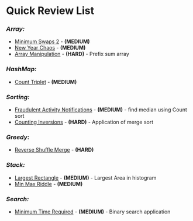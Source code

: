 # **Quick Review List**

### _**Array:**_
* [Minimum Swaps 2](array/MinSwapsOfPair.java) - **(MEDIUM)**
* [New Year Chaos](array/NewYearChaos.java) - **(MEDIUM)**
* [Array Manipulation](array/ArrayManipulation.java) - **(HARD)** - Prefix sum array

### _**HashMap:**_
* [Count Triplet](hashmap/CountTriplets.java) - **(MEDIUM)**

### _**Sorting:**_
* [Fraudulent Activity Notifications](sorting/FradulentActivity.java) - **(MEDIUM)** - find median using Count sort
* [Counting Inversions](sorting/CountingInversions.java) - **(HARD)** - Application of merge sort

### _**Greedy:**_
* [Reverse Shuffle Merge](greedy/ReverseShuffleMerge.java) - **(HARD)**

### _**Stack:**_
* [Largest Rectangle](stack/LargestRectangle.java) - **(MEDIUM)** - Largest Area in histogram
* [Min Max Riddle](stack/MInMaxRiddle.java) - **(MEDIUM)**

### _**Search:**_
* [Minimum Time Required](search/MinimumTimeRequired.java) - **(MEDIUM)** - Binary search application
